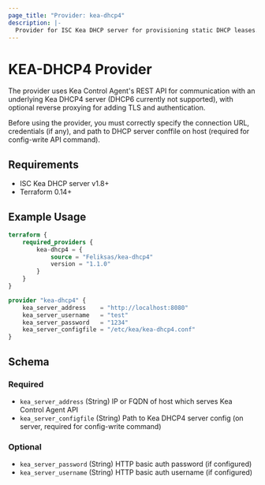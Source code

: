 ```yaml
---
page_title: "Provider: kea-dhcp4"
description: |-
  Provider for ISC Kea DHCP server for provisioning static DHCP leases.
---
```


# KEA-DHCP4 Provider

The provider uses Kea Control Agent's REST API for communication with an underlying Kea DHCP4 server (DHCP6 currently not supported), with optional reverse proxying for adding TLS and authentication.

Before using the provider, you must correctly specify the connection URL, credentials (if any), and path to DHCP server conffile on host (required for config-write API command).


## Requirements

* ISC Kea DHCP server v1.8+
* Terraform 0.14+

## Example Usage
```terraform
terraform {
    required_providers {
        kea-dhcp4 = {
            source = "Feliksas/kea-dhcp4"
            version = "1.1.0"
        }
    }
}

provider "kea-dhcp4" {
    kea_server_address    = "http://localhost:8080"
    kea_server_username   = "test"
    kea_server_password   = "1234"
    kea_server_configfile = "/etc/kea/kea-dhcp4.conf"
}
```

<!-- schema generated by tfplugindocs -->
## Schema

### Required

- `kea_server_address` (String) IP or FQDN of host which serves Kea Control Agent API
- `kea_server_configfile` (String) Path to Kea DHCP4 server config (on server, required for config-write command)

### Optional

- `kea_server_password` (String) HTTP basic auth password (if configured)
- `kea_server_username` (String) HTTP basic auth username (if configured)
